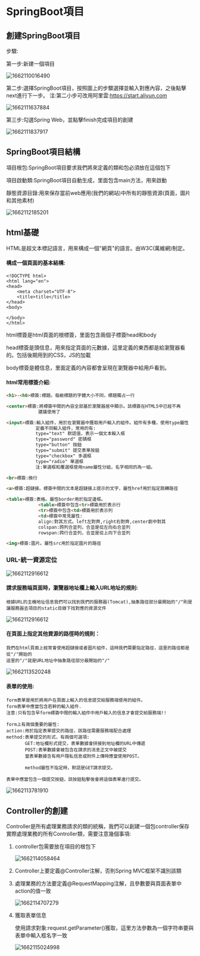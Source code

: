 # SpringBoot項目

## 創建SpringBoot項目

步驟:

第一步:新建一個項目

![1662110016490](images\1662110016490.png)

第二步:選擇SpringBoot項目，按照圖上的步驟選擇並輸入對應內容，之後點擊next進行下一步。
注:第二小步可改用阿里雲:https://start.aliyun.com

![1662111637884](images\1662111637884.png)

第三步:勾選Spring Web，並點擊finish完成項目的創建

![1662111837917](images\1662111837917.png)





## SpringBoot項目結構

項目根包:SpringBoot項目要求我們將來定義的類和包必須放在這個包下

項目啟動類:SpringBoot項目自動生成，里面包含main方法，用來啟動

靜態資源目錄:用來保存當前web應用(我們的網站)中所有的靜態資源(頁面，圖片和其他素材)

![1662112185201](images\1662112185201.png)



## html基礎

HTML是超文本標記語言，用來構成一個"網頁"的語言。由W3C(萬維網)制定。

#### 構成一個頁面的基本結構:

```
<!DOCTYPE html>
<html lang="en">
<head>
    <meta charset="UTF-8">
    <title>title</title>
</head>
<body>

</body>
</html>
```

html標簽是html頁面的根標簽，里面包含兩個子標簽head和body

head標簽是頭信息，用來指定頁面的元數據，這里定義的東西都是給瀏覽器看的。包括後期用到的CSS，JS的加載

body標簽是體信息，里面定義的內容都會呈現在瀏覽器中給用戶看到。

#### html常用標簽介紹:

```html
<h1>-<h6>標簽:標題。每級標題的字體大小不同，標題獨占一行

<center>標簽:將標簽中間的內容全部基於瀏覽器居中顯示。該標簽在HTML5中已經不再
            建議使用了

<input>標簽:輸入組件，用於在瀏覽器中獲取用戶輸入的組件。組件有多種，使用type屬性
           定義不同輸入組件，常用的有:
           type="text" 默認值，表示一個文本輸入框
           type="password" 密碼框
           type="button" 按鈕
           type="submit" 提交表單按鈕
           type="checkbox" 多選框
           type="radio" 單選框
           注:單選框和覆選框使用name屬性分組，名字相同的為一組。

<br>標簽:換行

<a>標簽:超鏈接。標簽中間的文本是超鏈接上提示的文字，屬性href用於指定跳轉路徑

<table>標簽:表格。屬性border用於指定邊框。
            <table>標簽中包含<tr>標簽用於表示行
            <tr>標簽中包含<td>標簽用於表示列
            <td>標簽中常見屬性:
            align:對其方式。left左對齊,right右對齊,center劇中對其
            colspan:跨列合並列，合並是從左向右合並列
            rowspan:跨行合並列，合並是從上向下合並列

<img>標簽:圖片。屬性src用於指定圖片的路徑
```



### URL-統一資源定位

![1662112916612](URL.png)



#### 請求服務端頁面時，瀏覽器地址欄上輸入URL地址的規則:

```
根據URL的主機地址信息我們可以找到我們的服務器(Tomcat),抽象路徑部分最開始的"/"則是讓服務器去項目的static目錄下找對應的資源文件
```

![1662112916612](images\1662112916612.png)



#### 在頁面上指定其他資源的路徑時的規則：

```
我們在html頁面上經常會使用超鏈接或者圖片組件，這時我們需要指定路徑，這里的路徑都是從"/"開始的
這里的"/"就是URL地址中抽象路徑部分最開始的"/"
```

![1662113520248](images\1662113520248.png)



#### 表單的使用:

```
form表單是用於將用戶在頁面上輸入的信息提交給服務端使用的組件。
form表單中應當包含若幹的輸入組件.
注意:只有包含早form標簽中間的輸入組件中用戶輸入的信息才會提交給服務端!!

form上有兩個重要的屬性:
action:用於指定表單提交的路徑，該路徑需要服務端配合處理
method:表單提交的形式，有兩個可選項:
       GET:地址欄形式提交，表單數據會拼接到地址欄的URL中傳遞
       POST:表單數據會被包含在請求的消息正文中被提交
       當表單數據含有用戶隱私信息或附件上傳時應當使用POST。

       method屬性不指定時，默認是GET請求提交。

表單中應當包含一個提交按鈕，該按鈕點擊後會將這個表單進行提交。
```

![1662113781910](images\1662113781910.png)





## Controller的創建

Controller是所有處理業務請求的類的統稱，我們可以創建一個包controller保存實際處理業務的所有Controller類，需要注意幾個事項:

1. controller包需要放在項目的根包下

   ![1662114058464](images\1662114058464.png)

2. Controller上要定義@Controller注解，否則Spring MVC框架不識別該類

3. 處理業務的方法要定義@RequestMapping注解，且參數要與頁面表單中action的值一致

   ![1662114707279](images\1662114707279.png)

4. 獲取表單信息

   使用請求對象:request.getParameter()獲取，這里方法參數為一個字符串要與表單中輸入框名字一致

   ![1662115024998](images\1662115024998.png)

   
